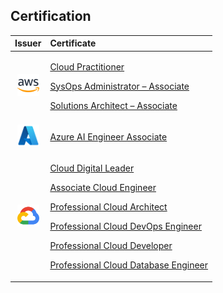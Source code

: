 <h2>Certification</h2>

|Issuer|Certificate|
|:---:|:---|
| <img src="assets/aws-icon.svg" alt="aws" width="35"/> | <p> [Cloud Practitioner](https://www.credly.com/badges/362bedc1-94eb-438d-8b9a-791afa0fff51/public_url) </p> <p> [SysOps Administrator – Associate](https://www.credly.com/badges/b2c1bfd0-bceb-426d-bd51-675b7b96eee9/public_url) </p> <p> [Solutions Architect – Associate](https://www.credly.com/badges/21b22e34-6759-401d-beaa-49b637689573/public_url) </p> |
| <img src="https://raw.githubusercontent.com/danielsidauruk/danielsidauruk/ee7ce1df1758aebe4d857bbd418176a5bbc0e370/assets/azure-icon.svg" alt="azure" width="35"/> | <p> [Azure AI Engineer Associate](https://learn.microsoft.com/api/credentials/share/id-id/danielsidauruk/3057AEA69FC5BC48?sharingId=717B29DF2E41C328) </p> |
| <img src="assets/gcp-icon.svg" alt="gcp" width="35"/> | <p> [Cloud Digital Leader](https://www.credential.net/f5448428-7581-4f14-95c8-27af74519ef0) </p> <p> [Associate Cloud Engineer](https://google.accredible.com/0e90b4c6-4806-49a4-9b20-9b0a24eb0288) </p> <p> [Professional Cloud Architect](https://www.credly.com/badges/736b61c5-81fc-4e57-b530-67bc7995da1d/public_url) </p> <p> [Professional Cloud DevOps Engineer](https://www.credly.com/badges/b43f5b05-ba30-47c3-8b73-c28d41c8fea2/public_url) </p> <p> [Professional Cloud Developer](https://www.credly.com/badges/14beb2b4-8e5c-4e6e-8d2a-ad28ae3b72f2/public_profile) </p> <p> [Professional Cloud Database Engineer](https://www.credly.com/badges/f57a77a6-163a-400b-8d67-af8d012a5d8e/public_profile) </p> |
